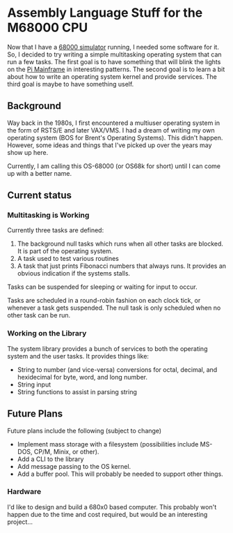 # Assembly Language Stuff for the M68000 CPU

Now that I have a [68000 simulator](https://github.com/BrentSeidel/Sim-CPU)
running, I needed some software for it.  So, I decided to try writing a
simple multitasking operating system that can run a few tasks.  The first
goal is to have something that will blink the lights on the [Pi Mainframe](https://github.com/BrentSeidel/Sim-CPU)
in interesting patterns.  The second goal is to learn a bit about how
to write an operating system kernel and provide services.  The third
goal is maybe to have something uself.

## Background
Way back in the 1980s, I first encountered a multiuser operating system
in the form of RSTS/E and later VAX/VMS.  I had a dream of writing my own
operating system (BOS for Brent's Operating Systems).  This didn't happen.
However, some ideas and things that I've picked up over the years may
show up here.

Currently, I am calling this OS-68000 (or OS68k for short) until I can
come up with a better name.

## Current status
### Multitasking is Working
Currently three tasks are defined:
1. The background null tasks which runs when all other tasks are blocked.  It
is part of the operating system.
2. A task used to test various routines
3. A task that just prints Fibonacci numbers that always runs.  It provides
an obvious indication if the systems stalls.

Tasks can be suspended for sleeping or waiting for input to occur.

Tasks are scheduled in a round-robin fashion on each clock tick, or whenever
a task gets suspended.  The null task is only scheduled when no other task
can be run.

### Working on the Library
The system library provides a bunch of services to both the operating system
and the user tasks.  It provides things like:
* String to number (and vice-versa) conversions for octal, decimal, and
hexidecimal for byte, word, and long number.
* String input
* String functions to assist in parsing string

## Future Plans
Future plans include the following (subject to change)
* Implement mass storage with a filesystem (possibilities include MS-DOS,
CP/M, Minix, or other).
* Add a CLI to the library
* Add message passing to the OS kernel.
* Add a buffer pool.  This will probably be needed to support other things.

### Hardware
I'd like to design and build a 680x0 based computer.  This probably won't
happen due to the time and cost required, but would be an interesting
project...
